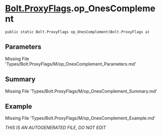 # [Bolt.ProxyFlags](Types/Bolt.ProxyFlags.md).op_OnesComplement
`public static Bolt.ProxyFlags op_OnesComplement(Bolt.ProxyFlags a)`
## Parameters
Missing File 'Types/Bolt.ProxyFlags/M/op_OnesComplement_Parameters.md'
## Summary
Missing File 'Types/Bolt.ProxyFlags/M/op_OnesComplement_Summary.md'
## Example
Missing File 'Types/Bolt.ProxyFlags/M/op_OnesComplement_Example.md'

*THIS IS AN AUTOGENERATED FILE, DO NOT EDIT*
